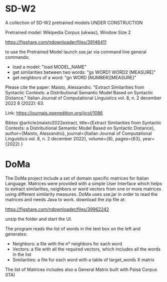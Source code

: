 # SD-W2
A collection of SD-W2 pretrained models
UNDER CONSTRUCTION


Pretrained model:
Wikipedia Corpus (ukwac), Window Size 2

https://figshare.com/ndownloader/files/39146411

to use the Pretrained Model launch sse.jar via command line
general commands:
- load a model: "load MODEL_NAME"
- get similarities between two words: "gs WORD1 WORD2 [MEASURE]"
- get neighbors of a word: "gn WORD [NUMBER][MEASURE]"


Please cite the paper:
Maisto, Alessandro. "Extract Similarities from Syntactic Contexts: a Distributional Semantic Model Based on Syntactic Distance." Italian Journal of Computational Linguistics vol. 8, n. 2 december 2022 8 (2022): 63.

Link:
https://journals.openedition.org/ijcol/1086


Bibtex
@article{maisto2022extract,
  title={Extract Similarities from Syntactic Contexts: a Distributional Semantic Model Based on Syntactic Distance},
  author={Maisto, Alessandro},
  journal={Italian Journal of Computational Linguistics vol. 8, n. 2 december 2022},
  volume={8},
  pages={63},
  year={2022}
}


# DoMa
The DoMa project include a set of domain specific matrices for Italian Language. Matrices were provided with a simple User Interface which helps to extract similarities, neighbors or word vectors from one or more matrices using different similarity measures. DoMa uses sse.jar in order to read the matrices and needs Java to work.
download the zip file at:

https://figshare.com/ndownloader/files/39962242

unzip the folder and start the UI.

The program reads the list of words in the text box on the left and generates:
- Neighbors: a file with the n° neighbors for each word
- Vectors: a file with all the required vectors, which includes all the words in the list
- Similarities: a file for each word with a table of target_words X matrix

The list of Matrices includes also a General Matrix built with Paisà Corpus (ITA)
